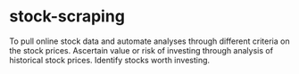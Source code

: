 # stock-scraping
To pull online stock data and automate analyses through different criteria on the stock prices. Ascertain value or risk of investing through analysis of historical stock prices. Identify stocks worth investing.
